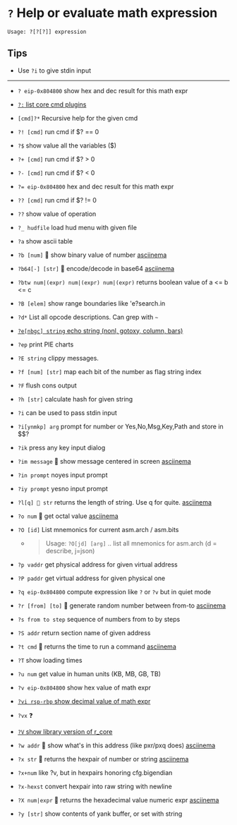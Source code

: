 <!-- TITLE: ? Help / Evalulate -->

#  `?` Help or evaluate math expression


```
Usage: ?[?[?]] expression
```


## Tips
  - Use `?i` to give stdin input

---
- `? eip-0x804800` show hex and dec result for this math expr

- [ `?:` list core cmd plugins](evaluate/core_plugins)

- `[cmd]?*` Recursive help for the given cmd
- `?! [cmd]` run cmd if $? == 0
- `?$` show value all the variables ($)
- `?+ [cmd]` run cmd if $? > 0
- `?- [cmd]` run cmd if $? < 0
- `?= eip-0x804800` hex and dec result for this math expr
- `?? [cmd]` run cmd if $? != 0
- `??` show value of operation
- `?_ hudfile` load hud menu with given file
- `?a` show ascii table
- `?b [num]` 🚀 show binary value of number [asciinema](https://asciinema.org/a/4lauRRlFZHiJmpAQUv1FlxDfC)
- `?b64[-] [str]` 🚀 encode/decode in base64 [asciinema](https://asciinema.org/a/xV77ADJ1jf2w43Lr9RS9fIy76)
- `?btw num|(expr) num|(expr) num|(expr)` returns boolean value of a <= b <= c
- `?B [elem]` show range boundaries like 'e?search.in
- `?d*` List all opcode descriptions. Can grep with `~`
- [`?e[nbgc] string` echo string (nonl, gotoxy, column, bars)](/options/helpevaluate/e)
- `?ep` print PIE charts
- `?E string`   clippy messages.
- `?f [num] [str]` map each bit of the number as flag string index
- `?F` flush cons output
- `?h [str]` calculate hash for given string
- `?i`   can be used to pass stdin input
- `?i[ynmkp] arg` prompt for number or Yes,No,Msg,Key,Path and store in $$?
- `?ik` press any key input dialog
- `?im message` 🚀 show message centered in screen [asciinema](https://asciinema.org/a/vmSYaPY9RJfssBpN8o6JS2F6K)
- `?in prompt` noyes input prompt
- `?iy prompt` yesno input prompt
- `?l[q] 🚀 str` returns the length of string. Use q for quite. [asciinema](https://asciinema.org/a/N4YAQRBq2RYFFpWnmLGF305jb)
- `?o num` 🚀 get octal value [asciinema](https://asciinema.org/a/DqczvLnEep64MSqLffoMpgYqz)
- `?O [id]` List mnemonics for current asm.arch / asm.bits
	- > Usage: `?O[jd] [arg]` .. list all mnemonics for asm.arch (d = describe, j=json)
- `?p vaddr` get physical address for given virtual address
- `?P paddr` get virtual address for given physical one
- `?q eip-0x804800` compute expression like `?` or `?v` but in quiet mode
- `?r [from] [to]` 🚀 generate random number between from-to [asciinema](https://asciinema.org/a/KDsEFp4p723UZa166Qmw0gu2S)
- `?s from to step` sequence of numbers from to by steps
- `?S addr` return section name of given address
- `?t cmd` 🚀 returns the time to run a command [asciinema](https://asciinema.org/a/GJhqTgd9OiWEXA0RcmzWHrCH2)
- `?T` show loading times
- `?u num` get value in human units (KB, MB, GB, TB)
- `?v eip-0x804800` show hex value of math expr
- [`?vi rsp-rbp` show decimal value of math expr](/options/helpevaluate/vi)
- `?vx` ❓
- [`?V` show library version of r_core](/options/helpevaluate/cap-v)
- `?w addr` 🚀 show what's in this address (like pxr/pxq does) [asciinema](https://asciinema.org/a/012GFhmRtgZ4dVe0SJRbVUFxH)
- `?x str` 🚀 returns the hexpair of number or string [asciinema](https://asciinema.org/a/deh7r6WHZ4AOoH8hhfgODrzDR)
- `?x+num` like ?v, but in hexpairs honoring cfg.bigendian
- `?x-hexst` convert hexpair into raw string with newline
- `?X num|expr` 🚀 returns the hexadecimal value numeric expr [asciinema](https://asciinema.org/a/IeIKCOC5IcXi47D4TTAU6DCVt)
- `?y [str]` show contents of yank buffer, or set with string